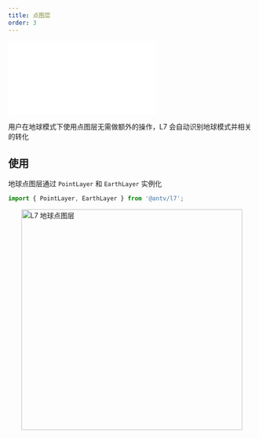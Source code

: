 ```yaml
---
title: 点图层
order: 3
---
```


<embed src="@/docs/api/common/style.md"></embed>

用户在地球模式下使用点图层无需做额外的操作，L7 会自动识别地球模式并相关的转化

## 使用

地球点图层通过 `PointLayer` 和 `EarthLayer` 实例化

```javascript
import { PointLayer, EarthLayer } from '@antv/l7';
```

<img src="https://gw.alipayobjects.com/mdn/rms_816329/afts/img/A*ck1XSZ4Vw0QAAAAAAAAAAAAAARQnAQ" style="display: block; margin: 0 auto" alt="L7 地球点图层" width="450px" >
